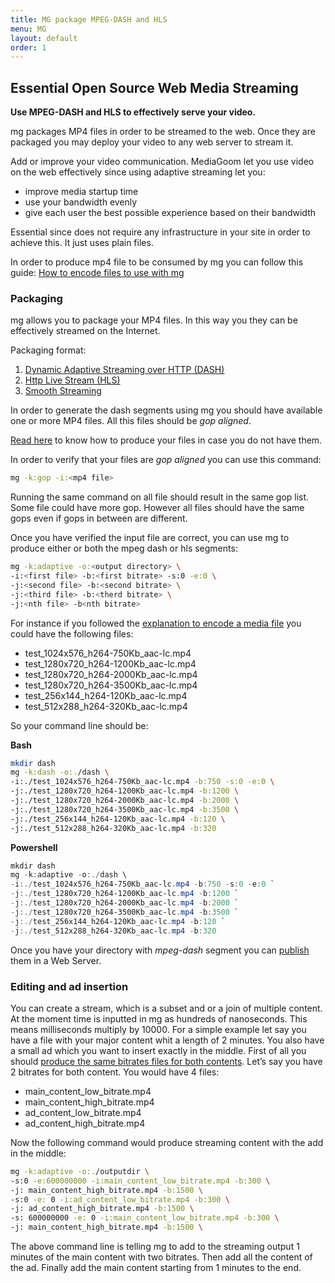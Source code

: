 ```yaml
---
title: MG package MPEG-DASH and HLS
menu: MG
layout: default
order: 1
---
```



<div class="simbol">
    <span>
        <i class="icon-mg"></i>
    </span>
</div>

## Essential Open Source Web Media Streaming

**Use MPEG-DASH and HLS to effectively serve your video.**

 mg packages MP4 files in order to be streamed to the web.
Once they are packaged you may deploy your video to any web server to stream it.

Add or improve your video communication.
MediaGoom let you use video on the web effectively since using adaptive streaming let you:
- improve media startup time
- use your bandwidth evenly
- give each user the best possible experience based on their bandwidth
				
Essential since does not require any infrastructure in your site in order to achieve this. It just uses plain files.
				
In order to produce mp4 file to be consumed by mg you can follow this guide:  [How to encode files to use with mg](content/Encode.html)


### Packaging

mg  allows you to package your MP4 files. In this way you they can be effectively streamed on the Internet.

Packaging format:

 1. [Dynamic Adaptive Streaming over HTTP (DASH)](https://en.wikipedia.org/wiki/Dynamic_Adaptive_Streaming_over_HTTP)
 2. [Http Live Stream (HLS)](https://en.wikipedia.org/wiki/HTTP_Live_Streaming)
 2. [Smooth Streaming](https://en.wikipedia.org/wiki/Adaptive_bitrate_streaming#Microsoft_Smooth_Streaming)


In order to generate the dash segments using mg you should have available one or more MP4 files.
All this files should be *gop aligned*.

[Read here](content/Encode.html) to know how to produce your files in case you do not have them.

In order to verify that your files are *gop aligned* you can use this command:
```bash
mg -k:gop -i:<mp4 file>
```
Running the same command on all file should result in the same gop list. Some file could have more gop. However all files should have the same gops even if gops in between are different.

Once you have verified the input file are correct, you can use mg to produce either or both the mpeg dash or hls segments:

```bash
mg -k:adaptive -o:<output directory> \
-i:<first file> -b:<first bitrate> -s:0 -e:0 \
-j:<second file> -b:<second bitrate> \
-j:<third file> -b:<therd bitrate> \
-j:<nth file> -b<nth bitrate>
```

For instance if you followed the [explanation to encode a media file](content/Encode.html) you could have the following files:
- test_1024x576_h264-750Kb_aac-lc.mp4
- test_1280x720_h264-1200Kb_aac-lc.mp4
- test_1280x720_h264-2000Kb_aac-lc.mp4
- test_1280x720_h264-3500Kb_aac-lc.mp4
- test_256x144_h264-120Kb_aac-lc.mp4
- test_512x288_h264-320Kb_aac-lc.mp4

So your command line should be:

**Bash**
```bash
mkdir dash
mg -k:dash -o:./dash \
-i:./test_1024x576_h264-750Kb_aac-lc.mp4 -b:750 -s:0 -e:0 \
-j:./test_1280x720_h264-1200Kb_aac-lc.mp4 -b:1200 \
-j:./test_1280x720_h264-2000Kb_aac-lc.mp4 -b:2000 \
-j:./test_1280x720_h264-3500Kb_aac-lc.mp4 -b:3500 \
-j:./test_256x144_h264-120Kb_aac-lc.mp4 -b:120 \
-j:./test_512x288_h264-320Kb_aac-lc.mp4 -b:320
```

**Powershell**
```powershell
mkdir dash
mg -k:adaptive -o:./dash \
-i:./test_1024x576_h264-750Kb_aac-lc.mp4 -b:750 -s:0 -e:0 `
-j:./test_1280x720_h264-1200Kb_aac-lc.mp4 -b:1200 `
-j:./test_1280x720_h264-2000Kb_aac-lc.mp4 -b:2000 `
-j:./test_1280x720_h264-3500Kb_aac-lc.mp4 -b:3500 `
-j:./test_256x144_h264-120Kb_aac-lc.mp4 -b:120 `
-j:./test_512x288_h264-320Kb_aac-lc.mp4 -b:320
```

Once you have your directory with *mpeg-dash* segment you can [publish](content/Serve.html) them in a Web Server.

### Editing and ad insertion
You can create a stream, which is a subset and or a join of multiple content.
At the moment time is inputted in mg as hundreds of nanoseconds. This means milliseconds multiply by 10000.
For a simple example let say you have a file with your major content whit a length of 2 minutes. You also have a small ad which you want to insert exactly in the middle.
First of all you should [produce the same bitrates files for both contents](content/Encode.html). 
Let’s say you have 2 bitrates for both content. You would have 4 files:
- main_content_low_bitrate.mp4
- main_content_high_bitrate.mp4
- ad_content_low_bitrate.mp4
- ad_content_high_bitrate.mp4

Now the following command would produce streaming content with the add in the middle:

```bash 
mg -k:adaptive -o:./outputdir \
-s:0 -e:600000000 -i:main_content_low_bitrate.mp4 -b:300 \
-j: main_content_high_bitrate.mp4 -b:1500 \
-s:0 -e: 0 -i:ad_content_low_bitrate.mp4 -b:300 \
-j: ad_content_high_bitrate.mp4 -b:1500 \
-s: 600000000 -e: 0 -i:main_content_low_bitrate.mp4 -b:300 \
-j: main_content_high_bitrate.mp4 -b:1500 \
```

The above command line is telling mg to add to the streaming output 1 minutes of the main content with two bitrates. Then add all the content of the ad. Finally add the main content starting from 1 minutes to the end.